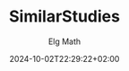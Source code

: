 ---
title: "SimilarStudies"
images: # Create a folder in /static/images/tools that has the same name as this current markdown file and place the images there. We only need the file name here. If this is not clear, please refer to existing tools as references.
  - path: SimilarStudies.png
categories:
  - "Project Research"
tags:
  - "AI"
links:
  - name: similarstudies.com
    link: https://www.similarstudies.com
summary: "Discover Related Medical Research Literature Instantly with Similar Studies."
features:
  - "Get started by entering a title or keyword"
  - "list of related research papers that match your search criteria"
platforms:
  - "Web"
fields:
  - "Medicine"
plans:
  - name:
    description:
makers: # the makers of the tool
  - name:
    description:
author: Elg Math   # the person who submitted this tool to KausalFlow
date: 2024-10-02T22:29:22+02:00
draft: false
---